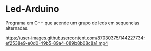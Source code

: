 # Led-Arduino
Programa em C++ que acende um grupo de leds em sequencias alternadas.


https://user-images.githubusercontent.com/87030375/144227734-ef2538e9-e0d0-49b5-89a4-089b8b08c8a1.mp4

